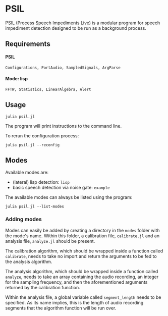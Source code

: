 # PSIL

PSIL (Process Speech Impediments Live) is a modular program for speech impediment detection designed to be run as a background process.

## Requirements

#### PSIL

```
Configurations, PortAudio, SampledSignals, ArgParse
```

#### Mode: lisp

```
FFTW, Statistics, LinearAlgebra, Alert
```

## Usage

```
julia psil.jl
```

The program will print instructions to the command line.

To rerun the configuration process:

```
julia psil.jl --reconfig
```

## Modes

Available modes are:

* (lateral) lisp detection: `lisp`
* basic speech detection via noise gate: `example`

The available modes can always be listed using the program:

```
julia psil.jl --list-modes
```

### Adding modes

Modes can easily be added by creating a directory in the `modes` folder with the mode's name.
Within this folder, a calibration file, `calibrate.jl` and an analysis file, `analyze.jl` should be present.

The calibration algorithm, which should be wrapped inside a function called `calibrate`, needs to take no import and return the arguments to be fed to the analysis algorithm.

The analysis algorithm, which should be wrapped inside a function called `analyze`, needs to take an array containing the audio recording, an integer for the sampling frequency, and then the aforementioned arguments returned by the calibration function.

Within the analysis file, a global variable called `segment_length` needs to be specified. As its name implies, this is the length of audio recording segments that the algorithm function will be run over.

